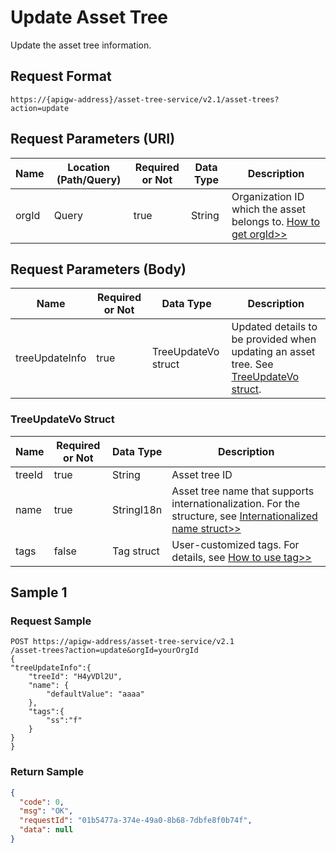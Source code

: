 # Update Asset Tree

Update the asset tree information.

## Request Format

```
https://{apigw-address}/asset-tree-service/v2.1/asset-trees?action=update
```

## Request Parameters (URI)

| Name | Location (Path/Query) | Required or Not | Data Type | Description |
|---------------|------------------|----------|-----------|--------------|
| orgId         | Query            | true     | String    | Organization ID which the asset belongs to. [How to get orgId>>](/docs/api/en/2.0.9/api_faqs#how-to-get-organization-id-orgid-orgid)                |

## Request Parameters (Body)

| Name | Required or Not | Data Type | Description |
|-----------------|---------------|-------------------|-----|
| treeUpdateInfo   | true     |   TreeUpdateVo struct         |  Updated details to be provided when updating an asset tree. See [TreeUpdateVo struct](update_asset_tree#treeupdatevo-struct-treeupdatevostruc).  |


### TreeUpdateVo Struct <treeupdatevostruc>

| Name | Required or Not | Data Type | Description |
|-----------|-----------------|-------------------|-----------------------|
| treeId   | true         | String       | Asset tree ID |
| name     | true         | StringI18n   | Asset tree name that supports internationalization. For the structure, see [Internationalized name struct>>](/docs/api/en/2.0.9/api_faqs.html#internationalized-name-struct) |
|tags |false|Tag struct|User-customized tags. For details, see [How to use tag>>](/docs/api/en/2.0.9/api_faqs.html#how-to-use-tag) |



## Sample 1

### Request Sample

```
POST https://apigw-address/asset-tree-service/v2.1 
/asset-trees?action=update&orgId=yourOrgId
{
"treeUpdateInfo":{
    "treeId": "H4yVDl2U",
    "name": {
        "defaultValue": "aaaa"
    },
    "tags":{
        "ss":"f"
    }
}
}
```

### Return Sample

```json
{
  "code": 0,
  "msg": "OK",
  "requestId": "01b5477a-374e-49a0-8b68-7dbfe8f0b74f",
  "data": null
}
```


